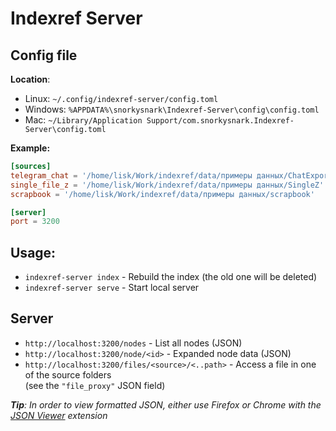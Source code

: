 # Indexref Server

## Config file

**Location**:
- Linux: `~/.config/indexref-server/config.toml`
- Windows: `%APPDATA%\snorkysnark\Indexref-Server\config\config.toml`
- Mac: `~/Library/Application Support/com.snorkysnark.Indexref-Server\config.toml`

**Example:**
```toml
[sources]
telegram_chat = '/home/lisk/Work/indexref/data/примеры данных/ChatExport'
single_file_z = '/home/lisk/Work/indexref/data/примеры данных/SingleZ'
scrapbook = '/home/lisk/Work/indexref/data/примеры данных/scrapbook'

[server]
port = 3200
```

## Usage:

- `indexref-server index` - Rebuild the index (the old one will be deleted)
- `indexref-server serve` - Start local server

## Server

- `http://localhost:3200/nodes` - List all nodes (JSON)
- `http://localhost:3200/node/<id>` - Expanded node data (JSON)
- `http://localhost:3200/files/<source>/<..path>` - Access a file in one of the source folders\
  (see the `"file_proxy"` JSON field)

***Tip**: In order to view formatted JSON, either use Firefox or Chrome with the
[JSON Viewer](https://chrome.google.com/webstore/detail/json-viewer/gbmdgpbipfallnflgajpaliibnhdgobh) extension*
